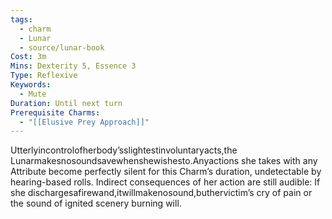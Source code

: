 ```yaml
---
tags:
  - charm
  - Lunar
  - source/lunar-book
Cost: 3m
Mins: Dexterity 5, Essence 3
Type: Reflexive
Keywords:
  - Mute
Duration: Until next turn
Prerequisite Charms:
  - "[[Elusive Prey Approach]]"
---
```

Utterlyincontrolofherbody’sslightestinvoluntaryacts,the Lunarmakesnosoundsavewhenshewishesto.Anyactions she takes with any Attribute become perfectly silent for this Charm’s duration, undetectable by hearing-based rolls. Indirect consequences of her action are still audible: If she dischargesafirewand,itwillmakenosound,buthervictim’s cry of pain or the sound of ignited scenery burning will.